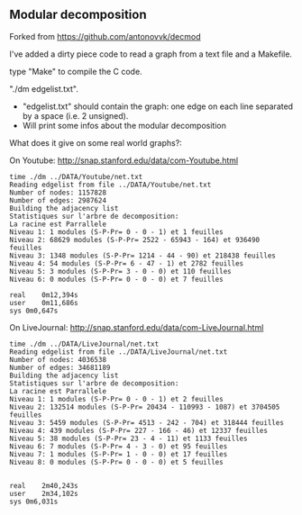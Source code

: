 ## Modular decomposition
Forked from https://github.com/antonovvk/decmod

I've added a dirty piece code to read a graph from a text file and a Makefile.

type "Make" to compile the C code.

"./dm edgelist.txt".

- "edgelist.txt" should contain the graph: one edge on each line separated by a space (i.e. 2 unsigned).
- Will print some infos about the modular decomposition


What does it give on some real world graphs?:

On Youtube: http://snap.stanford.edu/data/com-Youtube.html

```
time ./dm ../DATA/Youtube/net.txt
Reading edgelist from file ../DATA/Youtube/net.txt
Number of nodes: 1157828
Number of edges: 2987624
Building the adjacency list
Statistiques sur l'arbre de decomposition:
La racine est Parrallele
Niveau 1: 1 modules (S-P-Pr= 0 - 0 - 1) et 1 feuilles
Niveau 2: 68629 modules (S-P-Pr= 2522 - 65943 - 164) et 936490 feuilles
Niveau 3: 1348 modules (S-P-Pr= 1214 - 44 - 90) et 218438 feuilles
Niveau 4: 54 modules (S-P-Pr= 6 - 47 - 1) et 2782 feuilles
Niveau 5: 3 modules (S-P-Pr= 3 - 0 - 0) et 110 feuilles
Niveau 6: 0 modules (S-P-Pr= 0 - 0 - 0) et 7 feuilles

real	0m12,394s
user	0m11,686s
sys	0m0,647s
```



On LiveJournal: http://snap.stanford.edu/data/com-LiveJournal.html

```
time ./dm ../DATA/LiveJournal/net.txt 
Reading edgelist from file ../DATA/LiveJournal/net.txt
Number of nodes: 4036538
Number of edges: 34681189
Building the adjacency list
Statistiques sur l'arbre de decomposition:
La racine est Parrallele
Niveau 1: 1 modules (S-P-Pr= 0 - 0 - 1) et 2 feuilles
Niveau 2: 132514 modules (S-P-Pr= 20434 - 110993 - 1087) et 3704505 feuilles
Niveau 3: 5459 modules (S-P-Pr= 4513 - 242 - 704) et 318444 feuilles
Niveau 4: 439 modules (S-P-Pr= 227 - 166 - 46) et 12337 feuilles
Niveau 5: 38 modules (S-P-Pr= 23 - 4 - 11) et 1133 feuilles
Niveau 6: 7 modules (S-P-Pr= 4 - 3 - 0) et 95 feuilles
Niveau 7: 1 modules (S-P-Pr= 1 - 0 - 0) et 17 feuilles
Niveau 8: 0 modules (S-P-Pr= 0 - 0 - 0) et 5 feuilles


real	2m40,243s
user	2m34,102s
sys	0m6,031s

```



